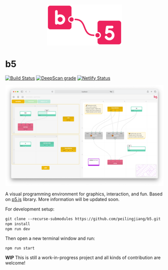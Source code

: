 <p align="center">
  <img alt="b5" src="src/img/logo/logo-3.svg" width="240" />
</p>

# b5

[![Build Status](https://travis-ci.com/peilingjiang/b5.svg?branch=master)](https://travis-ci.com/peilingjiang/b5)
[![DeepScan grade](https://deepscan.io/api/teams/11376/projects/14279/branches/261607/badge/grade.svg)](https://deepscan.io/dashboard#view=project&tid=11376&pid=14279&bid=261607)
[![Netlify Status](https://api.netlify.com/api/v1/badges/d043b1d3-5e60-474a-9a34-a929fba58375/deploy-status)](https://app.netlify.com/sites/b5-dev/deploys)

![Demo](media/demo.png)

A visual programming environment for graphics, interaction, and fun. Based on [p5.js](https://p5js.org/) library. More information will be updated soon.

For development setup:

```
git clone --recurse-submodules https://github.com/peilingjiang/b5.git
npm install
npm run dev
```

Then open a new terminal window and run:

```
npm run start
```

**WIP** This is still a work-in-progress project and all kinds of contribution are welcome!
